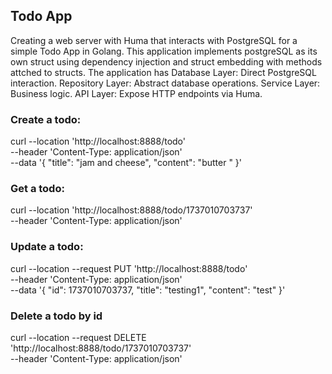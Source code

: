 ## Todo App

Creating a web server with Huma that interacts with PostgreSQL for a simple Todo App in Golang. 
This application implements postgreSQL as its own struct using dependency injection and struct embedding with methods attched to structs. 
The application has 
Database Layer: Direct PostgreSQL interaction.
Repository Layer: Abstract database operations.
Service Layer: Business logic.
API Layer: Expose HTTP endpoints via Huma.


### Create a todo:

curl --location 'http://localhost:8888/todo' \
--header 'Content-Type: application/json' \
--data '{
    "title": "jam and cheese",
    "content": "butter "
}'

### Get a todo:

curl --location 'http://localhost:8888/todo/1737010703737' \
--header 'Content-Type: application/json'

### Update a todo:

curl --location --request PUT 'http://localhost:8888/todo' \
--header 'Content-Type: application/json' \
--data '{
    "id": 1737010703737,
    "title": "testing1",
    "content": "test"
}'

### Delete a todo by id

curl --location --request DELETE 'http://localhost:8888/todo/1737010703737' \
--header 'Content-Type: application/json'




